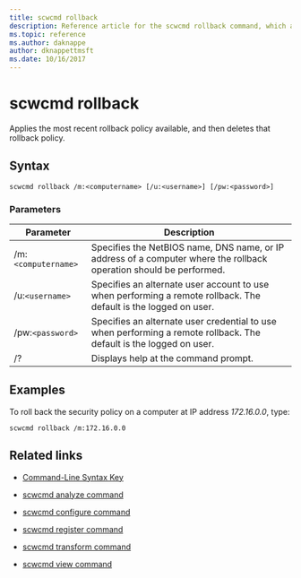 ```yaml
---
title: scwcmd rollback
description: Reference article for the scwcmd rollback command, which applies the most recent rollback policy available, and then deletes that rollback policy.
ms.topic: reference
ms.author: daknappe
author: dknappettmsft
ms.date: 10/16/2017
---
```


# scwcmd rollback



Applies the most recent rollback policy available, and then deletes that rollback policy.

## Syntax

```
scwcmd rollback /m:<computername> [/u:<username>] [/pw:<password>]
```

### Parameters

| Parameter | Description |
|--|--|
| /m:`<computername>` | Specifies the NetBIOS name, DNS name, or IP address of a computer where the rollback operation should be performed. |
| /u:`<username>` | Specifies an alternate user account to use when performing a remote rollback. The default is the logged on user. |
| /pw:`<password>` | Specifies an alternate user credential to use when performing a remote rollback. The default is the logged on user. |
| /? | Displays help at the command prompt. |

## Examples

To roll back the security policy on a computer at IP address *172.16.0.0*, type:

```
scwcmd rollback /m:172.16.0.0
```

## Related links

- [Command-Line Syntax Key](command-line-syntax-key.md)

- [scwcmd analyze command](scwcmd-analyze.md)

- [scwcmd configure command](scwcmd-configure.md)

- [scwcmd register command](scwcmd-register.md)

- [scwcmd transform command](scwcmd-transform.md)

- [scwcmd view command](scwcmd-view.md)
